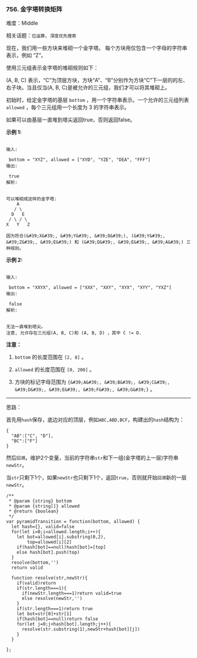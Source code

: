 ### 756. 金字塔转换矩阵

难度：Middle

相关话题：`位运算`、`深度优先搜索`

现在，我们用一些方块来堆砌一个金字塔。 每个方块用仅包含一个字母的字符串表示，例如 &ldquo;Z&rdquo;。



使用三元组表示金字塔的堆砌规则如下：



(A, B, C) 表示，&ldquo;C&rdquo;为顶层方块，方块&ldquo;A&rdquo;、&ldquo;B&rdquo;分别作为方块&ldquo;C&rdquo;下一层的的左、右子块。当且仅当(A, B, C)是被允许的三元组，我们才可以将其堆砌上。



初始时，给定金字塔的基层 `bottom` ，用一个字符串表示。一个允许的三元组列表 `allowed` ，每个三元组用一个长度为 3 的字符串表示。



如果可以由基层一直堆到塔尖返回true，否则返回false。



**示例 1:** 





```

输入:

 bottom = "XYZ", allowed = ["XYD", "YZE", "DEA", "FFF"]
输出:

 true
解析:


可以堆砌成这样的金字塔:
    A
   / \
  D   E
 / \ / \
X   Y   Z

因为符合(&#39;X&#39;, &#39;Y&#39;, &#39;D&#39;), (&#39;Y&#39;, &#39;Z&#39;, &#39;E&#39;) 和 (&#39;D&#39;, &#39;E&#39;, &#39;A&#39;) 三种规则。

```


**示例 2:** 





```

输入:

 bottom = "XXYX", allowed = ["XXX", "XXY", "XYX", "XYY", "YXZ"]
输出:

 false
解析:


无法一直堆到塔尖。
注意, 允许存在三元组(A, B, C)和 (A, B, D) ，其中 C != D.

```


**注意：** 




1.  `bottom`  的长度范围在 `[2, 8]` 。

2.  `allowed`  的长度范围在 `[0, 200]` 。

3. 方块的标记字母范围为 `{&#39;A&#39;, &#39;B&#39;, &#39;C&#39;, &#39;D&#39;, &#39;E&#39;, &#39;F&#39;, &#39;G&#39;}` 。






-----

思路：

首先用`hash`保存，底边对应的顶层，例如`ABC,ABD,BCF`，构建出的`hash`结构为：

```
{
  "AB":["C", "D"],
  "BC":["F"]
}
```

然后`回溯`，维护2个变量，当前的字符串`str`和下一组(金字塔的上一层)字符串`newStr`。

当`str`只剩下1个，如果`newStr`也只剩下1个，返回`true`，否则就开始`回溯`新的一层`newStr`。




```
/**
 * @param {string} bottom
 * @param {string[]} allowed
 * @return {boolean}
 */
var pyramidTransition = function(bottom, allowed) {
  let hash={}, valid=false
  for(let i=0;i<allowed.length;i++){
    let bot=allowed[i].substring(0,2),
        top=allowed[i][2]
    if(hash[bot]==null)hash[bot]=[top]
    else hash[bot].push(top)
  }
  resolve(bottom,'')
  return valid
  
  function resolve(str,newStr){
    if(valid)return
    if(str.length===1){
      if(newStr.length===1)return valid=true
      else resolve(newStr,'')
    }
    if(str.length===1)return true
    let bot=str[0]+str[1]
    if(hash[bot]==null)return false
    for(let j=0;j<hash[bot].length;j++){
      resolve(str.substring(1),newStr+hash[bot][j])
    }
  }

};



```

